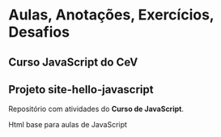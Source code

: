 # Aulas, Anotações, Exercícios, Desafios
## Curso JavaScript do CeV
## Projeto site-hello-javascript

Repositório com atividades do **Curso de JavaScript**.

Html base para aulas de JavaScript

<!--
<!DOCTYPE html>
<html lang="pt-br">

<head>
    <meta charset="UTF-8">
    <meta http-equiv="X-UA-Compatible" content="IE=edge">
    <meta name="viewport" content="width=device-width, initial-scale=1.0">
    <link rel="stylesheet" href="../../css/style.css">
    <title>Aula 00 - Ex002</title>
</head>

<body>
    <h1>Exercício 000</h1>
    <p><a href="../../index.html">Voltar para HOME</a></p>
    <hr>
    <h2>Título</h2>
    <p>Lorem</p>
    <script>
    </script>
    <hr>
    <footer>
        <p>Estudos em JavaScript por <a href="https://marceloicampos.com/about" target="_blank">Marcelo Ildefonso Campos</a></p>
    </footer>
</body>

</html>

-->
